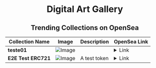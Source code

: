 <div align="center">

# Digital Art Gallery

## Trending Collections on OpenSea

| Collection Name                       | Image                                                                                     | Description                       | OpenSea Link                                                                                          |
|---------------------------------------|-------------------------------------------------------------------------------------------|-----------------------------------|--------------------------------------------------------------------------------------------------------|
| **teste01** | ![Image](https://i.seadn.io/s/raw/files/96034fc32f5a4b307bd649ce97a44d88.png?w=500&auto=format?w=200&auto=format) |  | <details><summary>Link</summary>[teste01](https://opensea.io/collection/teste01-1)</details> |
| **E2E Test ERC721** | ![Image](https://raw.seadn.io/files/80a587c7d1e46173cce9e5df07da1b57.svg?w=200&auto=format) | A test token | <details><summary>Link</summary>[E2E Test ERC721](https://opensea.io/collection/e2e-test-erc721-1211)</details> |

</div>